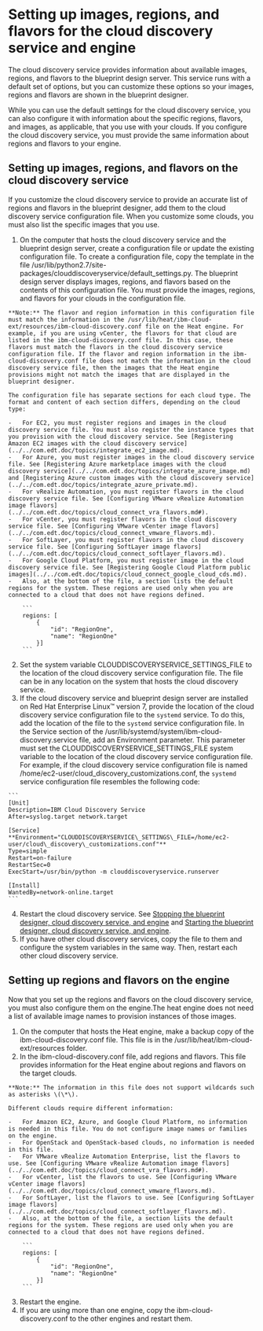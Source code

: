 # Setting up images, regions, and flavors for the cloud discovery service and engine

The cloud discovery service provides information about available images, regions, and flavors to the blueprint design server. This service runs with a default set of options, but you can customize these options so your images, regions and flavors are shown in the blueprint designer.

While you can use the default settings for the cloud discovery service, you can also configure it with information about the specific regions, flavors, and images, as applicable, that you use with your clouds. If you configure the cloud discovery service, you must provide the same information about regions and flavors to your engine.

## Setting up images, regions, and flavors on the cloud discovery service

If you customize the cloud discovery service to provide an accurate list of regions and flavors in the blueprint designer, add them to the cloud discovery service configuration file. When you customize some clouds, you must also list the specific images that you use.

1.   On the computer that hosts the cloud discovery service and the blueprint design server, create a configuration file or update the existing configuration file. To create a configuration file, copy the template in the file /usr/lib/python2.7/site-packages/clouddiscoveryservice/default\_settings.py. The blueprint design server displays images, regions, and flavors based on the contents of this configuration file. You must provide the images, regions, and flavors for your clouds in the configuration file.

    **Note:** The flavor and region information in this configuration file must match the information in the /usr/lib/heat/ibm-cloud-ext/resources/ibm-cloud-discovery.conf file on the Heat engine. For example, if you are using vCenter, the flavors for that cloud are listed in the ibm-cloud-discovery.conf file. In this case, these flavors must match the flavors in the cloud discovery service configuration file. If the flavor and region information in the ibm-cloud-discovery.conf file does not match the information in the cloud discovery service file, then the images that the Heat engine provisions might not match the images that are displayed in the blueprint designer.

    The configuration file has separate sections for each cloud type. The format and content of each section differs, depending on the cloud type:

    -   For EC2, you must register regions and images in the cloud discovery service file. You must also register the instance types that you provision with the cloud discovery service. See [Registering Amazon EC2 images with the cloud discovery service](../../com.edt.doc/topics/integrate_ec2_image.md).
    -   For Azure, you must register images in the cloud discovery service file. See [Registering Azure marketplace images with the cloud discovery service](../../com.edt.doc/topics/integrate_azure_image.md) and [Registering Azure custom images with the cloud discovery service](../../com.edt.doc/topics/integrate_azure_private.md).
    -   For vRealize Automation, you must register flavors in the cloud discovery service file. See [Configuring VMware vRealize Automation image flavors](../../com.edt.doc/topics/cloud_connect_vra_flavors.md#).
    -   For vCenter, you must register flavors in the cloud discovery service file. See [Configuring VMware vCenter image flavors](../../com.edt.doc/topics/cloud_connect_vmware_flavors.md).
    -   For SoftLayer, you must register flavors in the cloud discovery service file. See [Configuring SoftLayer image flavors](../../com.edt.doc/topics/cloud_connect_softlayer_flavors.md).
    -   For Google Cloud Platform, you must register image in the cloud discovery service file. See [Registering Google Cloud Platform public images](../../com.edt.doc/topics/cloud_connect_google_cloud_cds.md).
    -   Also, at the bottom of the file, a section lists the default regions for the system. These regions are used only when you are connected to a cloud that does not have regions defined.

        ```
        regions: [
            {
                "id": "RegionOne",
                "name": "RegionOne"
            }]
        ```

2.   Set the system variable CLOUDDISCOVERYSERVICE\_SETTINGS\_FILE to the location of the cloud discovery service configuration file. The file can be in any location on the system that hosts the cloud discovery service.
3.   If the cloud discovery service and blueprint design server are installed on Red Hat Enterprise Linux™ version 7, provide the location of the cloud discovery service configuration file to the `systemd` service. To do this, add the location of the file to the `systemd` service configuration file. In the Service section of the /usr/lib/systemd/system/ibm-cloud-discovery.service file, add an Environment parameter. This parameter must set the CLOUDDISCOVERYSERVICE\_SETTINGS\_FILE system variable to the location of the cloud discovery service configuration file. For example, if the cloud discovery service configuration file is named /home/ec2-user/cloud\_discovery\_customizations.conf, the `systemd` service configuration file resembles the following code:

    ```
    [Unit]
    Description=IBM Cloud Discovery Service
    After=syslog.target network.target
    
    [Service]
    **Environment="CLOUDDISCOVERYSERVICE\_SETTINGS\_FILE=/home/ec2-user/cloud\_discovery\_customizations.conf"**
    Type=simple
    Restart=on-failure
    RestartSec=0
    ExecStart=/usr/bin/python -m clouddiscoveryservice.runserver
    
    [Install]
    WantedBy=network-online.target 
    ```

4.   Restart the cloud discovery service. See [Stopping the blueprint designer, cloud discovery service, and engine](../../com.udeploy.install.doc/topics/stop_patterns.md) and [Starting the blueprint designer, cloud discovery service, and engine](../../com.udeploy.install.doc/topics/start_patterns.md).
5.   If you have other cloud discovery services, copy the file to them and configure the system variables in the same way. Then, restart each other cloud discovery service. 

## Setting up regions and flavors on the engine

Now that you set up the regions and flavors on the cloud discovery service, you must also configure them on the engine.The heat engine does not need a list of available image names to provision instances of those images.

1.   On the computer that hosts the Heat engine, make a backup copy of the ibm-cloud-discovery.conf file. This file is in the /usr/lib/heat/ibm-cloud-ext/resources folder.
2.   In the ibm-cloud-discovery.conf file, add regions and flavors. This file provides information for the Heat engine about regions and flavors on the target clouds.

    **Note:** The information in this file does not support wildcards such as asterisks \(\*\).

    Different clouds require different information:

    -   For Amazon EC2, Azure, and Google Cloud Platform, no information is needed in this file. You do not configure image names or families on the engine.
    -   For OpenStack and OpenStack-based clouds, no information is needed in this file.
    -   For VMware vRealize Automation Enterprise, list the flavors to use. See [Configuring VMware vRealize Automation image flavors](../../com.edt.doc/topics/cloud_connect_vra_flavors.md#).
    -   For vCenter, list the flavors to use. See [Configuring VMware vCenter image flavors](../../com.edt.doc/topics/cloud_connect_vmware_flavors.md).
    -   For SoftLayer, list the flavors to use. See [Configuring SoftLayer image flavors](../../com.edt.doc/topics/cloud_connect_softlayer_flavors.md).
    -   Also, at the bottom of the file, a section lists the default regions for the system. These regions are used only when you are connected to a cloud that does not have regions defined.

        ```
        regions: [
            {
                "id": "RegionOne",
                "name": "RegionOne"
            }]
        ```

3.   Restart the engine. 
4.   If you are using more than one engine, copy the ibm-cloud-discovery.conf to the other engines and restart them. 

